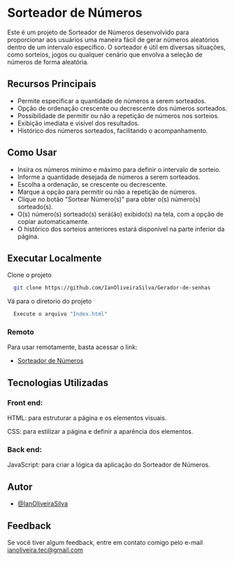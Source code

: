 
# Sorteador de Números
Este é um projeto de Sorteador de Números desenvolvido para proporcionar aos usuários uma maneira fácil de gerar números aleatórios dentro de um intervalo específico. O sorteador é útil em diversas situações, como sorteios, jogos ou qualquer cenário que envolva a seleção de números de forma aleatória.

## Recursos Principais
- Permite especificar a quantidade de números a serem sorteados.
- Opção de ordenação crescente ou decrescente dos números sorteados.
- Possibilidade de permitir ou não a repetição de números nos sorteios.
- Exibição imediata e visível dos resultados.
- Histórico dos números sorteados, facilitando o acompanhamento.

## Como Usar
-  Insira os números mínimo e máximo para definir o intervalo de sorteio.
-  Informe a quantidade desejada de números a serem sorteados.
-  Escolha a ordenação, se crescente ou decrescente.
-  Marque a opção para permitir ou não a repetição de números.
-  Clique no botão "Sortear Número(s)" para obter o(s) número(s) sorteado(s).
-  O(s) número(s) sorteado(s) será(ão) exibido(s) na tela, com a opção de copiar automaticamente.
-  O histórico dos sorteios anteriores estará disponível na parte inferior da página.

## Executar Localmente

Clone o projeto

```bash
  git clone https://github.com/IanOliveiraSilva/Gerador-de-senhas
```

Vá para o diretorio do projeto

```bash
  Execute o arquivo "Index.html"
```

### Remoto
Para usar remotamente, basta acessar o link:

  - [Sorteador de Números](https://ianoliveirasilva.github.io/sorteador-numeros/)


## Tecnologias Utilizadas

### Front end: 
HTML: para estruturar a página e os elementos visuais.

CSS: para estilizar a página e definir a aparência dos elementos.

### Back end:
JavaScript: para criar a lógica da aplicação do Sorteador de Números.


## Autor

- [@IanOliveiraSilva](https://github.com/IanOliveiraSilva)


## Feedback

Se você tiver algum feedback, entre em contato comigo pelo e-mail ianoliveira.tec@gmail.com


